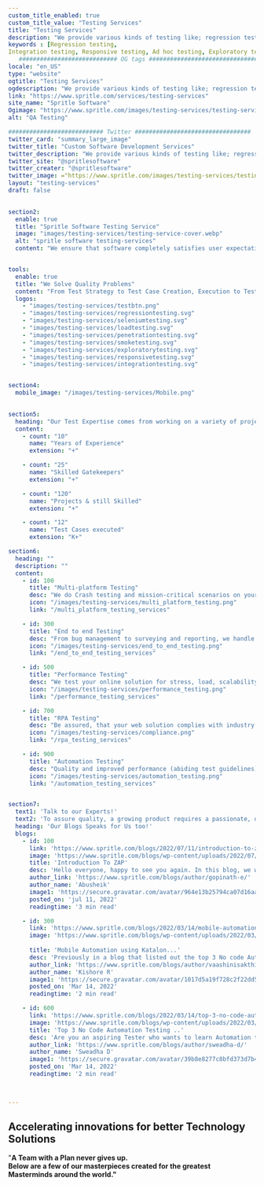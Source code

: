 ```yaml
---
custom_title_enabled: true
custom_title_value: "Testing Services"
title: "Testing Services"
description: "We provide various kinds of testing like; regression testing, integration testing, responsive testing and running other kinds of quality assurance test are handled by our experienced quality analyst. We assure you with absolute conviction that our testing services are the best you can find."
keywords : [Regression testing,
Integration testing, Responsive testing, Ad hoc testing, Exploratory testing, Smoke testing, Sanity testing, Visual testing, Penetration testing, Load testing, Selenium Testing, testing services, Quality assurance, Quality analyst, testing, Manual testing,]
   ############################ OG tags #################################
locale: "en_US"
type: "website"
ogtitle: "Testing Services" 
ogdescription: "We provide various kinds of testing like; regression testing, integration testing, responsive testing and running other kinds of quality assurance test are handled by our experienced quality analyst. We assure you with absolute conviction that our testing services are the best you can find."
link: "https://www.spritle.com/services/testing-services"
site_name: "Spritle Software" 
Ogimage: "https://www.spritle.com/images/testing-services/testing-service-cover.webp.pagespeed.ce.8tp6uHJZVj.webp"
alt: "QA Testing" 

########################### Twitter #################################
twitter_card: "summary_large_image"
twitter_title: "Custom Software Development Services" 
twitter_description: "We provide various kinds of testing like; regression testing, integration testing, responsive testing and running other kinds of quality assurance test are handled by our experienced quality analyst. We assure you with absolute conviction that our testing services are the best you can find."
twitter_site: "@spritlesoftware"
twitter_creater: "@spritlesoftware"
twitter_image: ="https://www.spritle.com/images/testing-services/testing-service-cover.webp.pagespeed.ce.8tp6uHJZVj.webp"
layout: "testing-services"
draft: false

  
section2:
  enable: true
  title: "Spritle Software Testing Service"
  image: "images/testing-services/testing-service-cover.webp"
  alt: "spritle software testing-services"
  content: "We ensure that software completely satisfies user expectations and requirement specifications. To help our customers provide high-quality software quickly, we provide a wide range of QA services within real-time time limitations. We use the best software testing methodologies and applications, and top-tier software testing labs to deliver on our promise of Quality Engineering, Quality Assurance, and Digital Assurance."


tools:
  enable: true
  title: "We Solve Quality Problems"
  content: "From Test Strategy to Test Case Creation, Execution to Test Reporting, and Quality Assurance Process Improvements, our testing services cover it all."
  logos:
    - "images/testing-services/testbtn.png"
    - "images/testing-services/regressiontesting.svg"
    - "images/testing-services/seleniumtesting.svg"
    - "images/testing-services/loadtesting.svg"
    - "images/testing-services/penetrationtesting.svg"
    - "images/testing-services/smoketesting.svg"
    - "images/testing-services/exploratorytesting.svg"
    - "images/testing-services/responsivetesting.svg"
    - "images/testing-services/integrationtesting.svg"


section4:
  mobile_image: "/images/testing-services/Mobile.png"
  

section5:
  heading: "Our Test Expertise comes from working on a variety of projects and business verticals."
  content:
    - count: "10"
      name: "Years of Experience"
      extension: "+"

    - count: "25"
      name: "Skilled Gatekeepers"
      extension: "+"

    - count: "120"
      name: "Projects & still Skilled"
      extension: "+"

    - count: "12"
      name: "Test Cases executed"
      extension: "K+"

section6:
  heading: ""
  description: ""
  content:
    - id: 100
      title: "Multi-platform Testing"
      desc: "We do Crash testing and mission-critical scenarios on your preferred devices, platforms, and networks."
      icon: "/images/testing-services/multi_platform_testing.png"
      link: "/multi_platform_testing_services"

    - id: 300 
      title: "End to end Testing"
      desc: "From bug management to surveying and reporting, we handle it all & offer a complete testing solution."
      icon: "/images/testing-services/end_to_end_testing.png"
      link: "/end_to_end_testing_services"

    - id: 500
      title: "Performance Testing"
      desc: "We test your online solution for stress, load, scalability, and reliability under any expected demand."
      icon: "/images/testing-services/performance_testing.png"
      link: "/performance_testing_services"

    - id: 700
      title: "RPA Testing"
      desc: "Be assured, that your web solution complies with industry standards (HIPAA, FHIR HL7, GDPR, and more)."
      icon: "/images/testing-services/compliance.png"
      link: "/rpa_testing_services"

    - id: 900
      title: "Automation Testing"
      desc: "Quality and improved performance (abiding test guidelines) of web solutions by our Test Automation Experts."
      icon: "/images/testing-services/automation_testing.png"
      link: "/automation_testing_services"


section7:
  text1: 'Talk to our Experts!'
  text2: 'To assure quality, a growing product requires a passionate, dedicated QA crew.'
  heading: 'Our Blogs Speaks for Us too!'
  blogs:
    - id: 100
      link: 'https://www.spritle.com/blogs/2022/07/11/introduction-to-zap-zed-attack-proxy/'
      image: 'https://www.spritle.com/blogs/wp-content/uploads/2022/07/Introduction-To-ZAP-Zed-Attack-Proxy.jpg'
      title: 'Introduction To ZAP'
      desc: 'Hello everyone, happy to see you again. In this blog, we will be discussing the ZAP tool which is used as a security testing tool for web applications. So before digging...'
      author_link: 'https://www.spritle.com/blogs/author/gopinath-e/'
      author_name: 'Abusheik'
      image1: 'https://secure.gravatar.com/avatar/964e13b25794ca07d16aabf599939b60?s=90&d=mm&r=g'
      posted_on: 'jul 11, 2022'
      readingtime: '3 min read'

    - id: 300
      link: 'https://www.spritle.com/blogs/2022/03/14/mobile-automation-using-katalon-studio/'
      image: 'https://www.spritle.com/blogs/wp-content/uploads/2022/03/katalon-testing-tool.jpg'
      
      title: 'Mobile Automation using Katalon...'
      desc: 'Previously in a blog that listed out the top 3 No code Automation testing Tools, I have taken the highest-ranked one and have decided...'
      author_link: 'https://www.spritle.com/blogs/author/vaashinisakthivel/'
      author_name: 'Kishore R'
      image1: 'https://secure.gravatar.com/avatar/1017d5a19f728c2f22dd5d8e97ea9810?s=72&d=mm&r=g'
      posted_on: 'Mar 14, 2022'
      readingtime: '2 min read'

    - id: 600
      link: 'https://www.spritle.com/blogs/2022/03/14/top-3-no-code-automation-testing-tools/'
      image: 'https://www.spritle.com/blogs/wp-content/uploads/2022/03/Top-3-No-Code-Automation-Testing.jpg'
      title: 'Top 3 No Code Automation Testing ..'
      desc: 'Are you an aspiring Tester who wants to learn Automation testing, but you are not familiar with the coding pre-requisites? This blog is for you! Before we jump right into ...'
      author_link: 'https://www.spritle.com/blogs/author/sweadha-d/'
      author_name: 'Sweadha D'
      image1: 'https://secure.gravatar.com/avatar/39b8e8277c8bfd373d7b4daa9b8ac00d?s=90&d=mm&r=g'
      posted_on: 'Mar 14, 2022'
      readingtime: '2 min read'

   

---
```


## Accelerating innovations for better **Technology Solutions**

"<b>A Team with a Plan never gives up<b>. <br>Below are a few of our masterpieces created for the greatest Masterminds around the world."